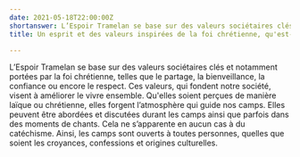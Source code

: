 ```yaml
---
date: 2021-05-18T22:00:00Z
shortanswer: L’Espoir Tramelan se base sur des valeurs sociétaires clés et notamment portées par la foi chrétienne, qui visent à améliorer le vivre ensemble.
title: Un esprit et des valeurs inspirées de la foi chrétienne, qu'est-ce que cela signifie?

---
```

L’Espoir Tramelan se base sur des valeurs sociétaires clés et notamment portées par la foi chrétienne, telles que le partage, la bienveillance, la confiance ou encore le respect. Ces valeurs, qui fondent notre société, visent à améliorer le vivre ensemble. Qu'elles soient perçues de manière laïque ou chrétienne, elles forgent l’atmosphère qui guide nos camps. Elles peuvent être abordées et discutées durant les camps ainsi que parfois dans des moments de chants. Cela ne s’apparente en aucun cas à du catéchisme. Ainsi, les camps sont ouverts à toutes personnes, quelles que soient les croyances, confessions et origines culturelles.
